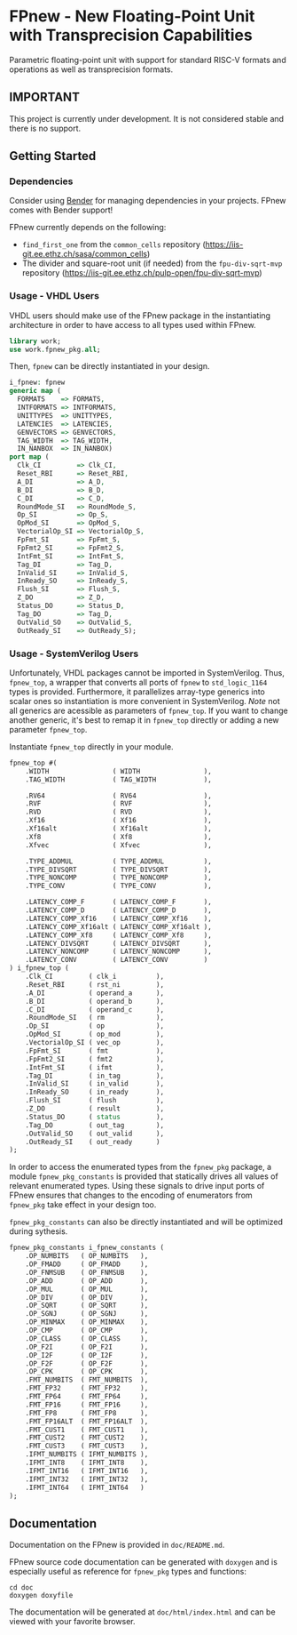 # FPnew - New Floating-Point Unit with Transprecision Capabilities

Parametric floating-point unit with support for standard RISC-V formats and operations as well as transprecision formats.

## IMPORTANT

This project is currently under development. It is not considered stable and there is no support.

## Getting Started

### Dependencies

Consider using [Bender](https://iis-git.ee.ethz.ch/fschuiki/bender) for managing dependencies in your projects. FPnew comes with Bender support!

FPnew currently depends on the following:
- `find_first_one` from the `common_cells` repository (https://iis-git.ee.ethz.ch/sasa/common_cells)
- The divider and square-root unit (if needed) from the `fpu-div-sqrt-mvp` repository (https://iis-git.ee.ethz.ch/pulp-open/fpu-div-sqrt-mvp)

### Usage - VHDL Users

VHDL users should make use of the FPnew package in the instantiating architecture in order to have access to all types used within FPnew.

```VHDL
library work;
use work.fpnew_pkg.all;

```
Then, `fpnew` can be directly instantiated in your design.
```VHDL
i_fpnew: fpnew
generic map (
  FORMATS    => FORMATS,
  INTFORMATS => INTFORMATS,
  UNITTYPES  => UNITTYPES,
  LATENCIES  => LATENCIES,
  GENVECTORS => GENVECTORS,
  TAG_WIDTH  => TAG_WIDTH,
  IN_NANBOX  => IN_NANBOX)
port map (
  Clk_CI         => Clk_CI,
  Reset_RBI      => Reset_RBI,
  A_DI           => A_D,
  B_DI           => B_D,
  C_DI           => C_D,
  RoundMode_SI   => RoundMode_S,
  Op_SI          => Op_S,
  OpMod_SI       => OpMod_S,
  VectorialOp_SI => VectorialOp_S,
  FpFmt_SI       => FpFmt_S,
  FpFmt2_SI      => FpFmt2_S,
  IntFmt_SI      => IntFmt_S,
  Tag_DI         => Tag_D,
  InValid_SI     => InValid_S,
  InReady_SO     => InReady_S,
  Flush_SI       => Flush_S,
  Z_DO           => Z_D,
  Status_DO      => Status_D,
  Tag_DO         => Tag_D,
  OutValid_SO    => OutValid_S,
  OutReady_SI    => OutReady_S);
```

### Usage - SystemVerilog Users

Unfortunately, VHDL packages cannot be imported in SystemVerilog. Thus, `fpnew_top`, a wrapper that converts all ports of `fpnew` to `std_logic_1164` types is provided. Furthermore, it parallelizes array-type generics into scalar ones so instantiation is more convenient in SystemVerilog.
*Note* not all generics are acessible as parameters of `fpnew_top`. If you want to change another generic, it's best to remap it in `fpnew_top` directly or adding a new parameter `fpnew_top`.

Instantiate `fpnew_top` directly in your module.
```SystemVerilog
fpnew_top #(
    .WIDTH                ( WIDTH                ),
    .TAG_WIDTH            ( TAG_WIDTH            ),

    .RV64                 ( RV64                 ),
    .RVF                  ( RVF                  ),
    .RVD                  ( RVD                  ),
    .Xf16                 ( Xf16                 ),
    .Xf16alt              ( Xf16alt              ),
    .Xf8                  ( Xf8                  ),
    .Xfvec                ( Xfvec                ),

    .TYPE_ADDMUL          ( TYPE_ADDMUL          ),
    .TYPE_DIVSQRT         ( TYPE_DIVSQRT         ),
    .TYPE_NONCOMP         ( TYPE_NONCOMP         ),
    .TYPE_CONV            ( TYPE_CONV            ),

    .LATENCY_COMP_F       ( LATENCY_COMP_F       ),
    .LATENCY_COMP_D       ( LATENCY_COMP_D       ),
    .LATENCY_COMP_Xf16    ( LATENCY_COMP_Xf16    ),
    .LATENCY_COMP_Xf16alt ( LATENCY_COMP_Xf16alt ),
    .LATENCY_COMP_Xf8     ( LATENCY_COMP_Xf8     ),
    .LATENCY_DIVSQRT      ( LATENCY_DIVSQRT      ),
    .LATENCY_NONCOMP      ( LATENCY_NONCOMP      ),
    .LATENCY_CONV         ( LATENCY_CONV         )
) i_fpnew_top (
    .Clk_CI         ( clk_i          ),
    .Reset_RBI      ( rst_ni         ),
    .A_DI           ( operand_a      ),
    .B_DI           ( operand_b      ),
    .C_DI           ( operand_c      ),
    .RoundMode_SI   ( rm             ),
    .Op_SI          ( op             ),
    .OpMod_SI       ( op_mod         ),
    .VectorialOp_SI ( vec_op         ),
    .FpFmt_SI       ( fmt            ),
    .FpFmt2_SI      ( fmt2           ),
    .IntFmt_SI      ( ifmt           ),
    .Tag_DI         ( in_tag         ),
    .InValid_SI     ( in_valid       ),
    .InReady_SO     ( in_ready       ),
    .Flush_SI       ( flush          ),
    .Z_DO           ( result         ),
    .Status_DO      ( status         ),
    .Tag_DO         ( out_tag        ),
    .OutValid_SO    ( out_valid      ),
    .OutReady_SI    ( out_ready      )
);
```

In order to access the enumerated types from the `fpnew_pkg` package, a module `fpnew_pkg_constants` is provided that statically drives all values of relevant enumerated types. Using these signals to drive input ports of FPnew ensures that changes to the encoding of enumerators from `fpnew_pkg` take effect in your design too.

`fpnew_pkg_constants` can also be directly instantiated and will be optimized during sythesis.
```SystemVerilog
fpnew_pkg_constants i_fpnew_constants (
    .OP_NUMBITS   ( OP_NUMBITS   ),
    .OP_FMADD     ( OP_FMADD     ),
    .OP_FNMSUB    ( OP_FNMSUB    ),
    .OP_ADD       ( OP_ADD       ),
    .OP_MUL       ( OP_MUL       ),
    .OP_DIV       ( OP_DIV       ),
    .OP_SQRT      ( OP_SQRT      ),
    .OP_SGNJ      ( OP_SGNJ      ),
    .OP_MINMAX    ( OP_MINMAX    ),
    .OP_CMP       ( OP_CMP       ),
    .OP_CLASS     ( OP_CLASS     ),
    .OP_F2I       ( OP_F2I       ),
    .OP_I2F       ( OP_I2F       ),
    .OP_F2F       ( OP_F2F       ),
    .OP_CPK       ( OP_CPK       ),
    .FMT_NUMBITS  ( FMT_NUMBITS  ),
    .FMT_FP32     ( FMT_FP32     ),
    .FMT_FP64     ( FMT_FP64     ),
    .FMT_FP16     ( FMT_FP16     ),
    .FMT_FP8      ( FMT_FP8      ),
    .FMT_FP16ALT  ( FMT_FP16ALT  ),
    .FMT_CUST1    ( FMT_CUST1    ),
    .FMT_CUST2    ( FMT_CUST2    ),
    .FMT_CUST3    ( FMT_CUST3    ),
    .IFMT_NUMBITS ( IFMT_NUMBITS ),
    .IFMT_INT8    ( IFMT_INT8    ),
    .IFMT_INT16   ( IFMT_INT16   ),
    .IFMT_INT32   ( IFMT_INT32   ),
    .IFMT_INT64   ( IFMT_INT64   )
);
```

## Documentation

Documentation on the FPnew is provided in `doc/README.md`.

FPnew source code documentation can be generated with `doxygen` and is especially useful as reference for `fpnew_pkg` types and functions:
```
cd doc
doxygen doxyfile
```
The documentation will be generated at `doc/html/index.html` and can be viewed with your favorite browser.
